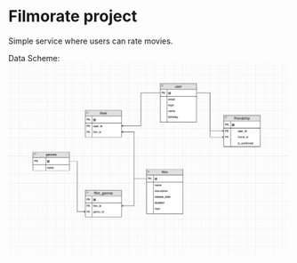 # Filmorate project
Simple service where users can rate movies.

Data Scheme:
<picture>
  <img alt="Data scheme." src="https://github.com/VldSab/java-filmorate/blob/add-database/DataScheme.png">
</picture>
